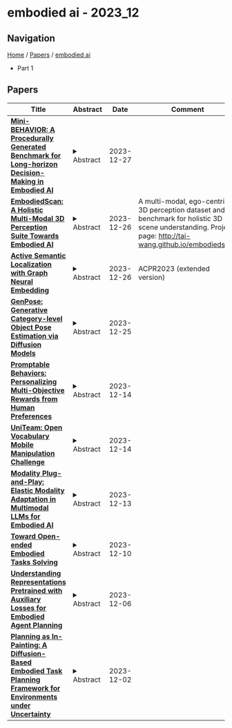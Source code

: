 # embodied ai - 2023_12

## Navigation

[Home](https://lixin97.github.io/arXivRadar) / [Papers](https://lixin97.github.io/arXivRadar/papers) / [embodied ai](https://lixin97.github.io/arXivRadar/papers/embodied_ai)

- Part 1

## Papers

| **Title** | **Abstract** | **Date** | **Comment** |
| --- | --- | --- | --- |
| **[Mini-BEHAVIOR: A Procedurally Generated Benchmark for Long-horizon Decision-Making in Embodied AI](http://arxiv.org/abs/2310.01824v2)** | <details><summary>Abstract</summary>We present Mini-BEHAVIOR, a novel benchmark for embodied AI that challenges agents to use reasoning and decision-making skills to solve complex activities that resemble everyday human challenges. The Mini-BEHAVIOR environment is a fast, realistic Gridworld environment that offers the benefits of rapid prototyping and ease of use while preserving a symbolic level of physical realism and complexity found in complex embodied AI benchmarks. We introduce key features such as procedural generation, to enable the creation of countless task variations and support open-ended learning. Mini-BEHAVIOR provides implementations of various household tasks from the original BEHAVIOR benchmark, along with starter code for data collection and reinforcement learning agent training. In essence, Mini-BEHAVIOR offers a fast, open-ended benchmark for evaluating decision-making and planning solutions in embodied AI. It serves as a user-friendly entry point for research and facilitates the evaluation and development of solutions, simplifying their assessment and development while advancing the field of embodied AI. Code is publicly available at https://github.com/StanfordVL/mini_behavior.</details> | 2023-12-27 |  |
| **[EmbodiedScan: A Holistic Multi-Modal 3D Perception Suite Towards Embodied AI](http://arxiv.org/abs/2312.16170v1)** | <details><summary>Abstract</summary>In the realm of computer vision and robotics, embodied agents are expected to explore their environment and carry out human instructions. This necessitates the ability to fully understand 3D scenes given their first-person observations and contextualize them into language for interaction. However, traditional research focuses more on scene-level input and output setups from a global view. To address the gap, we introduce EmbodiedScan, a multi-modal, ego-centric 3D perception dataset and benchmark for holistic 3D scene understanding. It encompasses over 5k scans encapsulating 1M ego-centric RGB-D views, 1M language prompts, 160k 3D-oriented boxes spanning over 760 categories, some of which partially align with LVIS, and dense semantic occupancy with 80 common categories. Building upon this database, we introduce a baseline framework named Embodied Perceptron. It is capable of processing an arbitrary number of multi-modal inputs and demonstrates remarkable 3D perception capabilities, both within the two series of benchmarks we set up, i.e., fundamental 3D perception tasks and language-grounded tasks, and in the wild. Codes, datasets, and benchmarks will be available at https://github.com/OpenRobotLab/EmbodiedScan.</details> | 2023-12-26 | A multi-modal, ego-centric 3D perception dataset and benchmark for holistic 3D scene understanding. Project page: http://tai-wang.github.io/embodiedscan |
| **[Active Semantic Localization with Graph Neural Embedding](http://arxiv.org/abs/2305.06141v5)** | <details><summary>Abstract</summary>Semantic localization, i.e., robot self-localization with semantic image modality, is critical in recently emerging embodied AI applications (e.g., point-goal navigation, object-goal navigation, vision language navigation) and topological mapping applications (e.g., graph neural SLAM, ego-centric topological map). However, most existing works on semantic localization focus on passive vision tasks without viewpoint planning, or rely on additional rich modalities (e.g., depth measurements). Thus, the problem is largely unsolved. In this work, we explore a lightweight, entirely CPU-based, domain-adaptive semantic localization framework, called graph neural localizer. Our approach is inspired by two recently emerging technologies: (1) Scene graph, which combines the viewpoint- and appearance- invariance of local and global features; (2) Graph neural network, which enables direct learning/recognition of graph data (i.e., non-vector data). Specifically, a graph convolutional neural network is first trained as a scene graph classifier for passive vision, and then its knowledge is transferred to a reinforcement-learning planner for active vision. Experiments on two scenarios, self-supervised learning and unsupervised domain adaptation, using a photo-realistic Habitat simulator validate the effectiveness of the proposed method.</details> | 2023-12-26 | ACPR2023 (extended version) |
| **[GenPose: Generative Category-level Object Pose Estimation via Diffusion Models](http://arxiv.org/abs/2306.10531v3)** | <details><summary>Abstract</summary>Object pose estimation plays a vital role in embodied AI and computer vision, enabling intelligent agents to comprehend and interact with their surroundings. Despite the practicality of category-level pose estimation, current approaches encounter challenges with partially observed point clouds, known as the multihypothesis issue. In this study, we propose a novel solution by reframing categorylevel object pose estimation as conditional generative modeling, departing from traditional point-to-point regression. Leveraging score-based diffusion models, we estimate object poses by sampling candidates from the diffusion model and aggregating them through a two-step process: filtering out outliers via likelihood estimation and subsequently mean-pooling the remaining candidates. To avoid the costly integration process when estimating the likelihood, we introduce an alternative method that trains an energy-based model from the original score-based model, enabling end-to-end likelihood estimation. Our approach achieves state-of-the-art performance on the REAL275 dataset, surpassing 50% and 60% on strict 5d2cm and 5d5cm metrics, respectively. Furthermore, our method demonstrates strong generalizability to novel categories sharing similar symmetric properties without fine-tuning and can readily adapt to object pose tracking tasks, yielding comparable results to the current state-of-the-art baselines.</details> | 2023-12-25 |  |
| **[Promptable Behaviors: Personalizing Multi-Objective Rewards from Human Preferences](http://arxiv.org/abs/2312.09337v1)** | <details><summary>Abstract</summary>Customizing robotic behaviors to be aligned with diverse human preferences is an underexplored challenge in the field of embodied AI. In this paper, we present Promptable Behaviors, a novel framework that facilitates efficient personalization of robotic agents to diverse human preferences in complex environments. We use multi-objective reinforcement learning to train a single policy adaptable to a broad spectrum of preferences. We introduce three distinct methods to infer human preferences by leveraging different types of interactions: (1) human demonstrations, (2) preference feedback on trajectory comparisons, and (3) language instructions. We evaluate the proposed method in personalized object-goal navigation and flee navigation tasks in ProcTHOR and RoboTHOR, demonstrating the ability to prompt agent behaviors to satisfy human preferences in various scenarios. Project page: https://promptable-behaviors.github.io</details> | 2023-12-14 |  |
| **[UniTeam: Open Vocabulary Mobile Manipulation Challenge](http://arxiv.org/abs/2312.08611v1)** | <details><summary>Abstract</summary>This report introduces our UniTeam agent - an improved baseline for the "HomeRobot: Open Vocabulary Mobile Manipulation" challenge. The challenge poses problems of navigation in unfamiliar environments, manipulation of novel objects, and recognition of open-vocabulary object classes. This challenge aims to facilitate cross-cutting research in embodied AI using recent advances in machine learning, computer vision, natural language, and robotics. In this work, we conducted an exhaustive evaluation of the provided baseline agent; identified deficiencies in perception, navigation, and manipulation skills; and improved the baseline agent's performance. Notably, enhancements were made in perception - minimizing misclassifications; navigation - preventing infinite loop commitments; picking - addressing failures due to changing object visibility; and placing - ensuring accurate positioning for successful object placement.</details> | 2023-12-14 |  |
| **[Modality Plug-and-Play: Elastic Modality Adaptation in Multimodal LLMs for Embodied AI](http://arxiv.org/abs/2312.07886v1)** | <details><summary>Abstract</summary>Large Language Models (LLMs) are capable of reasoning over diverse input data modalities through pre-trained encoders. However, the growing diversity of input data modalities prevents incorporating all modalities into LLMs, especially when LLMs are deployed on resource-constrained edge devices for embodied AI applications. Instead, a better option is to adaptively involve only the useful modalities at runtime, depending on the current environmental contexts and task requirements. For such modality adaptation, existing work adopts fixed connections between encoders and the LLM's input layer, leading to high training cost at runtime and ineffective cross-modal interaction. In this paper, we address these limitations by presenting mPnP-LLM, a new technique that allows fully elastic, automated and prompt runtime modality adaptation, by connecting unimodal encoders to a flexible set of last LLM blocks and making such latent connections fully trainable at runtime. Experiments over the nuScenes-QA dataset show that mPnP-LLM can achieve up to 3.7x FLOPs reduction and 30% GPU memory usage reduction, while retaining on-par accuracy with the existing schemes. Under the same compute budget, mPnP-LLM improves the task accuracy by up to 4% compared to the best existing scheme.</details> | 2023-12-13 |  |
| **[Toward Open-ended Embodied Tasks Solving](http://arxiv.org/abs/2312.05822v1)** | <details><summary>Abstract</summary>Empowering embodied agents, such as robots, with Artificial Intelligence (AI) has become increasingly important in recent years. A major challenge is task open-endedness. In practice, robots often need to perform tasks with novel goals that are multifaceted, dynamic, lack a definitive "end-state", and were not encountered during training. To tackle this problem, this paper introduces \textit{Diffusion for Open-ended Goals} (DOG), a novel framework designed to enable embodied AI to plan and act flexibly and dynamically for open-ended task goals. DOG synergizes the generative prowess of diffusion models with state-of-the-art, training-free guidance techniques to adaptively perform online planning and control. Our evaluations demonstrate that DOG can handle various kinds of novel task goals not seen during training, in both maze navigation and robot control problems. Our work sheds light on enhancing embodied AI's adaptability and competency in tackling open-ended goals.</details> | 2023-12-10 |  |
| **[Understanding Representations Pretrained with Auxiliary Losses for Embodied Agent Planning](http://arxiv.org/abs/2312.10069v1)** | <details><summary>Abstract</summary>Pretrained representations from large-scale vision models have boosted the performance of downstream embodied policy learning. We look to understand whether additional self-supervised pretraining on exploration trajectories can build on these general-purpose visual representations to better support embodied planning in realistic environments. We evaluated four common auxiliary losses in embodied AI, two hindsight-based losses, and a standard imitation learning loss, by pretraining the agent's visual compression module and state belief representations with each objective and using CLIP as a representative visual backbone. The learned representations are then frozen for downstream multi-step evaluation on two goal-directed tasks. Surprisingly, we find that imitation learning on these exploration trajectories out-performs all other auxiliary losses even despite the exploration trajectories being dissimilar from the downstream tasks. This suggests that imitation of exploration may be ''all you need'' for building powerful planning representations. Additionally, we find that popular auxiliary losses can benefit from simple modifications to improve their support for downstream planning ability.</details> | 2023-12-06 |  |
| **[Planning as In-Painting: A Diffusion-Based Embodied Task Planning Framework for Environments under Uncertainty](http://arxiv.org/abs/2312.01097v1)** | <details><summary>Abstract</summary>Task planning for embodied AI has been one of the most challenging problems where the community does not meet a consensus in terms of formulation. In this paper, we aim to tackle this problem with a unified framework consisting of an end-to-end trainable method and a planning algorithm. Particularly, we propose a task-agnostic method named 'planning as in-painting'. In this method, we use a Denoising Diffusion Model (DDM) for plan generation, conditioned on both language instructions and perceptual inputs under partially observable environments. Partial observation often leads to the model hallucinating the planning. Therefore, our diffusion-based method jointly models both state trajectory and goal estimation to improve the reliability of the generated plan, given the limited available information at each step. To better leverage newly discovered information along the plan execution for a higher success rate, we propose an on-the-fly planning algorithm to collaborate with the diffusion-based planner. The proposed framework achieves promising performances in various embodied AI tasks, including vision-language navigation, object manipulation, and task planning in a photorealistic virtual environment. The code is available at: https://github.com/joeyy5588/planning-as-inpainting.</details> | 2023-12-02 |  |
